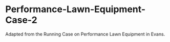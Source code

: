 # Performance-Lawn-Equipment-Case-2
Adapted from the Running Case on Performance Lawn Equipment in Evans.
